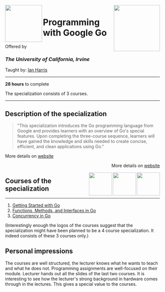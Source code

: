 <a href="https://www.coursera.org/specializations/google-golang">
<img src="/img/Programming%20with%20Google%20Go%20Specialization%20logo.avif" width="150" height="150" align="right">
</a>

<img src="https://upload.wikimedia.org/wikipedia/commons/8/8f/University_of_California%2C_Irvine_logo.svg" width="120" height="120" align="left">

# Programming with Google Go

Offered by 
### *The University of California, Irvine*

Taught by: [Ian Harris](https://www.coursera.org/instructor/ianharris)

---

**28 hours** to complete

The specialization consists of 3 courses. 

---

## Description of the specialization

>"This specialization introduces the Go programming language from Google and provides learners with an overview of Go's special features. Upon completing the three-course sequence, learners will have gained the knowledge and skills needed to create concise, efficient, and clean applications using Go."

More details on [website](https://www.coursera.org/specializations/google-golang)

<p align="right">More details on <a href="https://www.coursera.org/specializations/google-golang">website</a></p>

<a href="https://www.coursera.org/learn/golang-concurrency">
  <img src="/img/Concurrency_in_Go_logo.avif" width="75" align="right"> 
</a>
<a href="https://www.coursera.org/learn/golang-functions-methods">
  <img src="/img/Functions,%20Methods,%20and%20Interfaces%20in%20Go%20logo.avif" width="75" align="right"> 
</a>
<a href="https://www.coursera.org/learn/golang-getting-started">
  <img src="/img/Getting%20Started%20with%20Go%20logo.avif" width="75" align="right"> 
</a>

## Courses of the specialization

---

1. [Getting Started with Go](./Getting%20Started%20with%20Go)
2. [Functions, Methods, and Interfaces in Go](./Functions,%20Methods,%20and%20Interfaces%20in%20Go)
3. [Concurrency in Go](./Concurrency%20in%20Go)

(Interestingly enough the logos of the courses suggest that the specialization might have been planned to be a 4 course specialization. It indeed consists of these 3 courses only.)

## Personal impressions

The courses are well structured, the lecturer knows what he wants to teach and what he does not. Programming assignments are well-focused on their module. Lecturer hands out all the slides of the last two courses. It is interesting to see how the lecturer's strong background in hardware comes through in the lectures. This gives a special value to the courses. 
